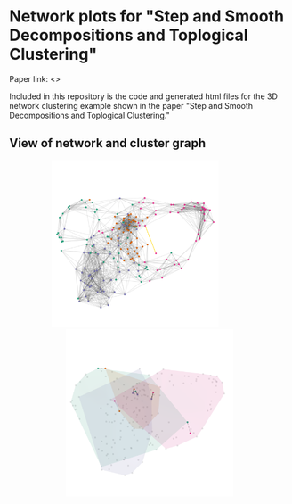 # Network plots for "Step and Smooth Decompositions and Toplogical Clustering"

Paper link: <>

Included in this repository is the code and generated html files for the 3D network clustering example shown in the paper "Step and Smooth Decompositions and Toplogical Clustering."


## View of network and cluster graph
<p align="center">
  <img src="https://github.com/lucianoAvinas/topological-clustering-plots/raw/main/imgs/network_view.png" style="width: 300px; height: 300px;">
    &nbsp;&nbsp;&nbsp;&nbsp;&nbsp;&nbsp;&nbsp;&nbsp;&nbsp;&nbsp;&nbsp;&nbsp;
  <img src="https://github.com/lucianoAvinas/topological-clustering-plots/raw/main/imgs/cluster_view.png" style="width: 300px; height: 300px;">
</p>
